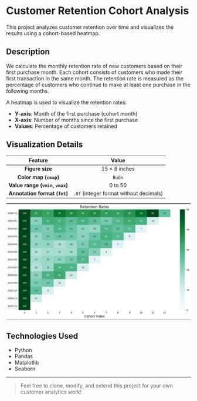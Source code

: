 
# Customer Retention Cohort Analysis

This project analyzes customer retention over time and visualizes the results using a cohort-based heatmap.

## Description

We calculate the monthly retention rate of new customers based on their first purchase month. Each cohort consists of customers who made their first transaction in the same month. The retention rate is measured as the percentage of customers who continue to make at least one purchase in the following months.

A heatmap is used to visualize the retention rates:
- **Y-axis**: Month of the first purchase (cohort month)
- **X-axis**: Number of months since the first purchase
- **Values**: Percentage of customers retained

## Visualization Details

| Feature | Value |
| :---: | :---: |
| **Figure size** | 15 × 8 inches |
| **Color map (`cmap`)** | `BuGn` |
| **Value range (`vmin`, `vmax`)** | 0 to 50 |
| **Annotation format (`fmt`)** | `.0f` (integer format without decimals) |
![./images/RFM.png](https://github.com/parvanerezaeeaims/store-retention-cohort-analysis/blob/main/pic.png)

## Technologies Used

- Python
- Pandas
- Matplotlib
- Seaborn

---

> Feel free to clone, modify, and extend this project for your own customer analytics work!
